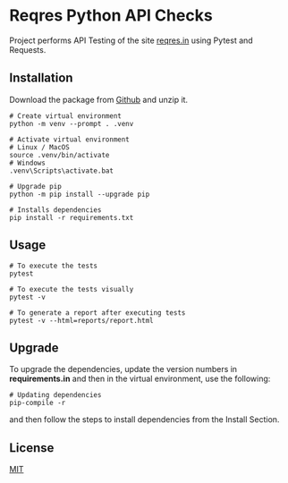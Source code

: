 # Reqres Python API Checks

Project performs API Testing of the site [reqres.in](https://reqres.in/) using Pytest and Requests.

## Installation

Download the package from [Github](https://github.com/rathorsunpreet/Python_API_Checks) and unzip it.

```console
# Create virtual environment
python -m venv --prompt . .venv

# Activate virtual environment
# Linux / MacOS
source .venv/bin/activate
# Windows
.venv\Scripts\activate.bat

# Upgrade pip
python -m pip install --upgrade pip

# Installs dependencies
pip install -r requirements.txt 
```
## Usage

```console
# To execute the tests
pytest

# To execute the tests visually
pytest -v

# To generate a report after executing tests
pytest -v --html=reports/report.html
```

## Upgrade
To upgrade the dependencies, update the version numbers in __requirements.in__ and then in the virtual environment, use the following:
```console
# Updating dependencies
pip-compile -r
```
and then follow the steps to install dependencies from the Install Section.

## License

[MIT](https://choosealicense.com/licenses/mit/)
